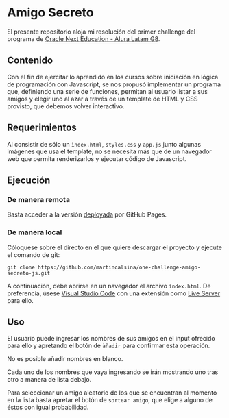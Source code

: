 # Amigo Secreto

El presente repositorio aloja mi resolución del primer challenge del programa de [Oracle Next Education - Alura Latam G8](https://www.oracle.com/ar/education/oracle-next-education/).

## Contenido

Con el fin de ejercitar lo aprendido en los cursos sobre iniciación en lógica de programación con Javascript, se nos propusó implementar un programa que, definiendo 
una serie de funciones, permitan al usuario listar a sus amigos y elegir uno al azar a través de un template de HTML y CSS provisto, que debemos volver interactivo.

## Requerimientos

Al consistir de sólo un `ìndex.html`, `styles.css` y `app.js` junto algunas imágenes que usa el template, no se necesita más que de un navegador web que permita renderizarlos y 
ejecutar código de Javascript.

## Ejecución

### De manera remota

Basta acceder a la versión [deployada](https://martincalsina.github.io/one-challenge-amigo-secreto-js/) por GitHub Pages.

### De manera local

Cóloquese sobre el directo en el que quiere descargar el proyecto y ejecute el comando de git:

```
git clone https://github.com/martincalsina/one-challenge-amigo-secreto-js.git
```

A continuación, debe abrirse en un navegador el archivo `ìndex.html`. De preferencia, úsese [Visual Studio Code](https://code.visualstudio.com/)
con una extensión como [Live Server](https://marketplace.visualstudio.com/items?itemName=ritwickdey.LiveServer) para ello.

## Uso 

El usuario puede ingresar los nombres de sus amigos en el input ofrecido para ello y apretando el botón de `àñadir` para confirmar esta operación.

No es posible añadir nombres en blanco.

Cada uno de los nombres que vaya ingresando se irán mostrando uno tras otro a manera de lista debajo.

Para seleccionar un amigo aleatorio de los que se encuentran al momento en la lista basta apretar el botón de `sortear amigo`, que elige a alguno de éstos con igual
probabilidad.
